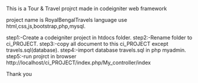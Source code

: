 This is a Tour & Travel projrct made in codeigniter web framework

project name is RoyalBengalTravels
language use html,css,js,bootstrap,php,mysql.

step1:-Create a codeigniter project in htdocs folder.
step2:-Rename folder to ci_PROJECT.
step3:-copy all document to this ci_PROJECT except travels.sql(database).
step4:-import database travels.sql in php myadmin.
step5:-run projrct in browser http://localhost/ci_PROJECT/index.php/My_controller/index

Thank you